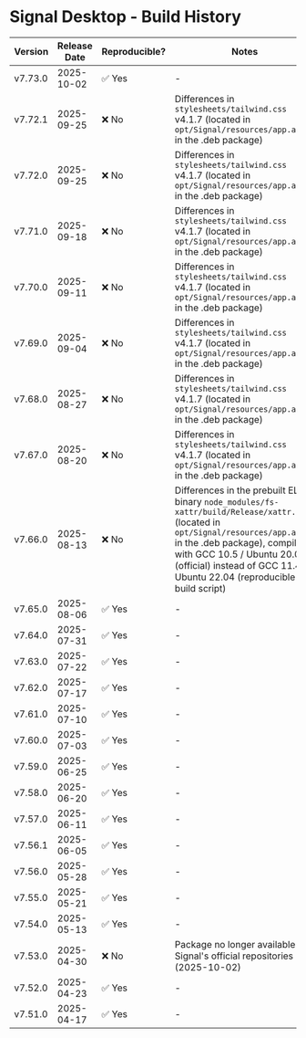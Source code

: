 # Signal Desktop - Build History

| Version | Release Date | Reproducible? | Notes |
|---------|--------------|---------------|-------|
| v7.73.0 | 2025-10-02   | ✅ Yes        | - |
| v7.72.1 | 2025-09-25   | ❌ No         | Differences in `stylesheets/tailwind.css` v4.1.7 (located in `opt/Signal/resources/app.asar` in the .deb package) |
| v7.72.0 | 2025-09-25   | ❌ No         | Differences in `stylesheets/tailwind.css` v4.1.7 (located in `opt/Signal/resources/app.asar` in the .deb package) |
| v7.71.0 | 2025-09-18   | ❌ No         | Differences in `stylesheets/tailwind.css` v4.1.7 (located in `opt/Signal/resources/app.asar` in the .deb package) |
| v7.70.0 | 2025-09-11   | ❌ No         | Differences in `stylesheets/tailwind.css` v4.1.7 (located in `opt/Signal/resources/app.asar` in the .deb package) |
| v7.69.0 | 2025-09-04   | ❌ No         | Differences in `stylesheets/tailwind.css` v4.1.7 (located in `opt/Signal/resources/app.asar` in the .deb package) |
| v7.68.0 | 2025-08-27   | ❌ No         | Differences in `stylesheets/tailwind.css` v4.1.7 (located in `opt/Signal/resources/app.asar` in the .deb package) |
| v7.67.0 | 2025-08-20   | ❌ No         | Differences in `stylesheets/tailwind.css` v4.1.7 (located in `opt/Signal/resources/app.asar` in the .deb package) |
| v7.66.0 | 2025-08-13   | ❌ No         | Differences in the prebuilt ELF binary `node_modules/fs-xattr/build/Release/xattr.node` (located in `opt/Signal/resources/app.asar` in the .deb package), compiled with GCC 10.5 / Ubuntu 20.04 (official) instead of GCC 11.4 / Ubuntu 22.04 (reproducible build script) |
| v7.65.0 | 2025-08-06   | ✅ Yes        | - |
| v7.64.0 | 2025-07-31   | ✅ Yes        | - |
| v7.63.0 | 2025-07-22   | ✅ Yes        | - |
| v7.62.0 | 2025-07-17   | ✅ Yes        | - |
| v7.61.0 | 2025-07-10   | ✅ Yes        | - |
| v7.60.0 | 2025-07-03   | ✅ Yes        | - |
| v7.59.0 | 2025-06-25   | ✅ Yes        | - |
| v7.58.0 | 2025-06-20   | ✅ Yes        | - |
| v7.57.0 | 2025-06-11   | ✅ Yes        | - |
| v7.56.1 | 2025-06-05   | ✅ Yes        | - |
| v7.56.0 | 2025-05-28   | ✅ Yes        | - |
| v7.55.0 | 2025-05-21   | ✅ Yes        | - |
| v7.54.0 | 2025-05-13   | ✅ Yes        | - |
| v7.53.0 | 2025-04-30   | ❌ No         | Package no longer available in Signal's official repositories (2025-10-02) |
| v7.52.0 | 2025-04-23   | ✅ Yes        | - |
| v7.51.0 | 2025-04-17   | ✅ Yes        | - |
